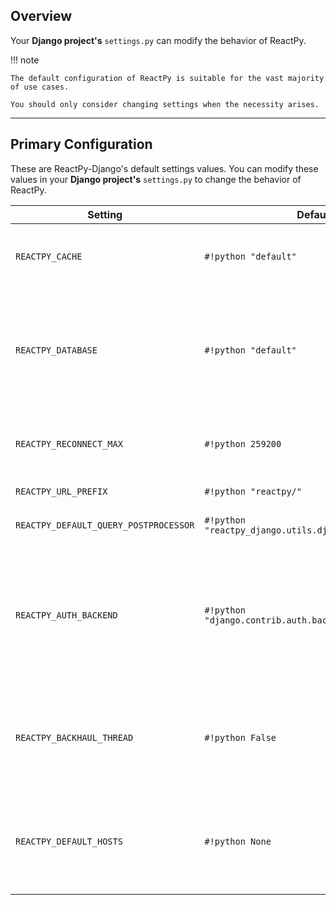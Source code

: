 ## Overview

<p class="intro" markdown>

Your **Django project's** `settings.py` can modify the behavior of ReactPy.

</p>

!!! note

    The default configuration of ReactPy is suitable for the vast majority of use cases.

    You should only consider changing settings when the necessity arises.

---

## Primary Configuration

<!--config-details-start-->

These are ReactPy-Django's default settings values. You can modify these values in your **Django project's** `settings.py` to change the behavior of ReactPy.

| Setting | Default Value | Example Value(s) | Description |
| --- | --- | --- | --- |
| `REACTPY_CACHE` | `#!python "default"` | `#!python "my-reactpy-cache"` | Cache used to store ReactPy web modules. ReactPy benefits from a fast, well indexed cache.<br/>We recommend installing [`redis`](https://redis.io/) or [`python-diskcache`](https://grantjenks.com/docs/diskcache/tutorial.html#djangocache). |
| `REACTPY_DATABASE` | `#!python "default"` | `#!python "my-reactpy-database"` | Database ReactPy uses to store session data. ReactPy requires a multiprocessing-safe and thread-safe database.<br/>If configuring `REACTPY_DATABASE`, it is mandatory to also configure `DATABASE_ROUTERS` like such:<br/>`#!python DATABASE_ROUTERS = ["reactpy_django.database.Router", ...]` |
| `REACTPY_RECONNECT_MAX` | `#!python 259200` | `#!python 96000`, `#!python 60`, `#!python 0` | Maximum seconds between reconnection attempts before giving up.<br/>Use `#!python 0` to prevent reconnection. |
| `REACTPY_URL_PREFIX` | `#!python "reactpy/"` | `#!python "rp/"`, `#!python "render/reactpy/"` | The prefix to be used for all ReactPy websocket and HTTP URLs. |
| `REACTPY_DEFAULT_QUERY_POSTPROCESSOR` | `#!python "reactpy_django.utils.django_query_postprocessor"` | `#!python "example_project.my_query_postprocessor"` | Dotted path to the default `reactpy_django.hooks.use_query` postprocessor function. |
| `REACTPY_AUTH_BACKEND` | `#!python "django.contrib.auth.backends.ModelBackend"` | `#!python "example_project.auth.MyModelBackend"` | Dotted path to the Django authentication backend to use for ReactPy components. This is only needed if:<br/> 1. You are using `AuthMiddlewareStack` and...<br/> 2. You are using Django's `AUTHENTICATION_BACKENDS` setting and...<br/> 3. Your Django user model does not define a `backend` attribute. |
| `REACTPY_BACKHAUL_THREAD` | `#!python False` | `#!python True` | Whether to render ReactPy components in a dedicated thread. This allows the webserver to process web traffic while during ReactPy rendering.<br/>Vastly improves throughput with web servers such as `hypercorn` and `uvicorn`. |
| `REACTPY_DEFAULT_HOSTS` | `#!python None` | `#!python ["localhost:8000", "localhost:8001", "localhost:8002/subdir" ]` | Default host(s) to use for ReactPy components. ReactPy will use these hosts in a round-robin fashion, allowing for easy distributed computing.<br/>You can use the `host` argument in your [template tag](../features/template-tag.md#component) to override this default. |

<!--config-details-end-->

